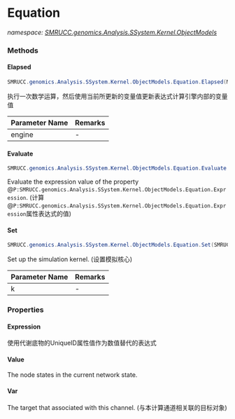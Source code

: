 ﻿# Equation
_namespace: [SMRUCC.genomics.Analysis.SSystem.Kernel.ObjectModels](./index.md)_





### Methods

#### Elapsed
```csharp
SMRUCC.genomics.Analysis.SSystem.Kernel.ObjectModels.Equation.Elapsed(Microsoft.VisualBasic.Mathematical.Expression)
```
执行一次数学运算，然后使用当前所更新的变量值更新表达式计算引擎内部的变量值

|Parameter Name|Remarks|
|--------------|-------|
|engine|-|


#### Evaluate
```csharp
SMRUCC.genomics.Analysis.SSystem.Kernel.ObjectModels.Equation.Evaluate
```
Evaluate the expression value of the property @``P:SMRUCC.genomics.Analysis.SSystem.Kernel.ObjectModels.Equation.Expression``.
 (计算@``P:SMRUCC.genomics.Analysis.SSystem.Kernel.ObjectModels.Equation.Expression``属性表达式的值)

#### Set
```csharp
SMRUCC.genomics.Analysis.SSystem.Kernel.ObjectModels.Equation.Set(SMRUCC.genomics.Analysis.SSystem.Kernel.Kernel)
```
Set up the simulation kernel.
 (设置模拟核心)

|Parameter Name|Remarks|
|--------------|-------|
|k|-|



### Properties

#### Expression
使用代谢底物的UniqueID属性值作为数值替代的表达式
#### Value
The node states in the current network state.
#### Var
The target that associated with this channel.
 (与本计算通道相关联的目标对象)
